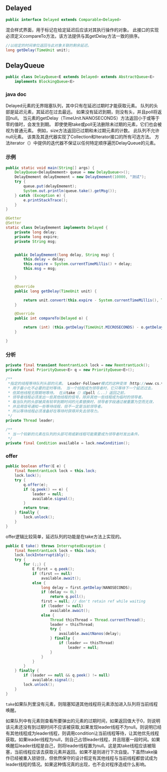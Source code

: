 ## Delayed

```java
public interface Delayed extends Comparable<Delayed> 
```

混合样式界面，用于标记在给定延迟后应该对其执行操作的对象。
此接口的实现必须定义compareTo方法，该方法提供与其getDelay方法一致的排序。

```java
//以给定的时间单位返回与此对象关联的剩余延迟。
long getDelay(TimeUnit unit);
```

## DelayQueue

```java
public class DelayQueue<E extends Delayed> extends AbstractQueue<E>
    implements BlockingQueue<E> 
```

### java doc

Delayed元素的无界阻塞队列，其中只有在延迟过期时才能获取元素。 队列的头部是延迟元素，其延迟在过去最远。 如果没有延迟到期，则没有头，并且poll将返回null。 当元素的getDelay（TimeUnit.NANOSECONDS）方法返回小于或等于零的值时，会发生到期。 即使使用take或poll无法删除未过期的元素，它们也会被视为普通元素。 例如，size方法返回已过期和未过期元素的计数。 此队列不允许null元素。
该类及其迭代器实现了Collection和Iterator接口的所有可选方法。 方法iterator（）中提供的迭代器不保证以任何特定顺序遍历DelayQueue的元素。

### 示例

```java
public static void main(String[] args) {
    DelayQueue<DelayEmement> queue = new DelayQueue<>();
    DelayEmement delayEmement = new DelayEmement(10000, "测试");
    try {
        queue.put(delayEmement);
        System.out.println(queue.take().getMsg());
    } catch (Exception e) {
        e.printStackTrace();
    }
}

@Getter
@Setter
static class DelayEmement implements Delayed {
    private long delay;
    private long expire;
    private String msg;


    public DelayEmement(long delay, String msg) {
        this.delay = delay;
        this.expire = System.currentTimeMillis() + delay;
        this.msg = msg;

    }

    @Override
    public long getDelay(TimeUnit unit) {

        return unit.convert(this.expire - System.currentTimeMillis(), TimeUnit.MILLISECONDS);
    }

    @Override
    public int compareTo(Delayed o) {

        return (int) (this.getDelay(TimeUnit.MICROSECONDS) - o.getDelay(TimeUnit.MICROSECONDS));
    }

}
```

### 分析

```java
private final transient ReentrantLock lock = new ReentrantLock();
private final PriorityQueue<E> q = new PriorityQueue<E>();

/**
 *指定的线程等待队列头部的元素。 Leader-Follower模式的这种变体（http://www.cs.wustl.edu/~schmidt/POSA/POSA2/）
 * 用于最小化不必要的定时等待。 当一个线程成为领导者时，它只等待下一个延迟过去，
 * 但其他线程无限期地等待。 在从take（）或poll（...）返回之前，
 * 领导者线程必须发出一些其他线程的信号，除非其他一些线程成为临时的领导者。
 * 每当队列的头部被具有较早到期时间的元素替换时，领导者字段通过被重置为空而无效，
 * 并且用信号通知一些等待线程，但不一定是当前领导者。
 * 所以等待线程必须准备好在等待时获得并失去领导力。
 */
private Thread leader;

/**
 * 当一个较新的元素在队列的头部可用或新线程可能需要成为领导者时发出条件。
 */
private final Condition available = lock.newCondition();
```

### offer

```java
public boolean offer(E e) {
    final ReentrantLock lock = this.lock;
    lock.lock();
    try {
        q.offer(e);
        if (q.peek() == e) {
            leader = null;
            available.signal();
        }
        return true;
    } finally {
        lock.unlock();
    }
}
```

offer逻辑比较简单，延迟队列的功能是在take方法上实现的。

```java
public E take() throws InterruptedException {
    final ReentrantLock lock = this.lock;
    lock.lockInterruptibly();
    try {
        for (;;) {
            E first = q.peek();
            if (first == null)
                available.await();
            else {
                long delay = first.getDelay(NANOSECONDS);
                if (delay <= 0L)
                    return q.poll();
                first = null; // don't retain ref while waiting
                if (leader != null)
                    available.await();
                else {
                    Thread thisThread = Thread.currentThread();
                    leader = thisThread;
                    try {
                        available.awaitNanos(delay);
                    } finally {
                        if (leader == thisThread)
                            leader = null;
                    }
                }
            }
        }
    } finally {
        if (leader == null && q.peek() != null)
            available.signal();
        lock.unlock();
    }
}
```

`take`如果队列里没有元素，则阻塞知道其他线程将元素添加进入队列将当前线程唤醒。

如果队列中有元素则查看所要弹出的元素的过期时间，如果返回值大于0，则说明该元素还没有到过期时间不应该被获取,如果发现leader线程不为null。则说明已经有其他线程成为leader线程，则调用condition让当前线程等待，让其他优先线程获取。如果leader线程为null，则自己占领leader线程，并且阻塞一段时间。如果唤醒后leader线程是自己，则将leader线程置为null。这是其take线程应该被阻塞，当前线程应该去获取元素并返回。如果不是则进行下次自旋。下虽然take操作已经被重入锁锁住，但依然保守的设计假定有其他线程与当前线程都尝试成为leader线程的情况。如果这种情况真的出现，也不会对程序造成什么影响。